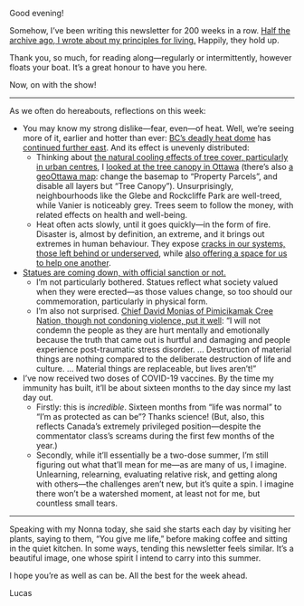 Good evening!

Somehow, I’ve been writing this newsletter for 200 weeks in a row. [Half the archive ago, I wrote about my principles for living.](https://lucascherkewski.com/hit-and-miss/100-living-principles/) Happily, they hold up.

Thank you, so much, for reading along—regularly or intermittently, however floats your boat. It’s a great honour to have you here.

Now, on with the show!

---

As we often do hereabouts, reflections on this week:

- You may know my strong dislike—fear, even—of heat. Well, we’re seeing more of it, earlier and hotter than ever: [BC’s deadly heat dome](https://www.cbc.ca/news/canada/british-columbia/heat-wave-719-deaths-1.6088793) has [continued further east](https://www.cbc.ca/news/canada/manitoba/prairies-extreme-temperatures-records-1.6089145). And its effect is unevenly distributed:
	- Thinking about [the natural cooling effects of tree cover, particularly in urban centres](https://theconversation.com/can-trees-really-cool-our-cities-down-44099), I [looked at the tree canopy in Ottawa](https://ncc-ccn.gc.ca/our-plans/tree-canopy-assessment-canada-capital-region) (there’s also [a geoOttawa map](https://maps.ottawa.ca/geoOttawa/): change the basemap to “Property Parcels”, and disable all layers but “Tree Canopy”). Unsurprisingly, neighbourhoods like the Glebe and Rockcliffe Park are well-treed, while Vanier is noticeably grey. Trees seem to follow the money, with related effects on health and well-being.
	- Heat often acts slowly, until it goes quickly—in the form of fire. Disaster is, almost by definition, an extreme, and it brings out extremes in human behaviour. They expose [cracks in our systems, those left behind or underserved](https://www.theglobeandmail.com/canada/article-abysmal-attempt-lytton-bc-wildfire-response-criticized-by-indigenous/), while [also offering a space for us to help one another](https://www.theglobeandmail.com/canada/article-restore-faith-in-humanity-bc-wildfire-evacuees-firefighters-find/).
- [Statues are coming down, with official sanction or not.](https://www.bbc.com/news/world-us-canada-57693683)
	- I’m not particularly bothered. Statues reflect what society valued when they were erected—as those values change, so too should our commemoration, particularly in physical form.
	- I’m also not surprised. [Chief David Monias of Pimicikamak Cree Nation, though not condoning violence, put it well](https://mkonation.com/noprideingenocideevent/): “I will not condemn the people as they are hurt mentally and emotionally because the truth that came out is hurtful and damaging and people experience post-traumatic stress disorder. … Destruction of material things are nothing compared to the deliberate destruction of life and culture. … Material things are replaceable, but lives aren’t!”
- I’ve now received two doses of COVID-19 vaccines. By the time my immunity has built, it’ll be about sixteen months to the day since my last day out.
	- Firstly: this is _incredible_. Sixteen months from “life was normal” to “I’m as protected as can be”? Thanks science! (But, also, this reflects Canada’s extremely privileged position—despite the commentator class’s screams during the first few months of the year.)
	- Secondly, while it’ll essentially be a two-dose summer, I’m still figuring out what that’ll mean for me—as are many of us, I imagine. Unlearning, relearning, evaluating relative risk, and getting along with others—the challenges aren’t new, but it’s quite a spin. I imagine there won’t be a watershed moment, at least not for me, but countless small tears.

---

Speaking with my Nonna today, she said she starts each day by visiting her plants, saying to them, “You give me life,” before making coffee and sitting in the quiet kitchen. In some ways, tending this newsletter feels similar. It’s a beautiful image, one whose spirit I intend to carry into this summer.

I hope you’re as well as can be. All the best for the week ahead.

Lucas